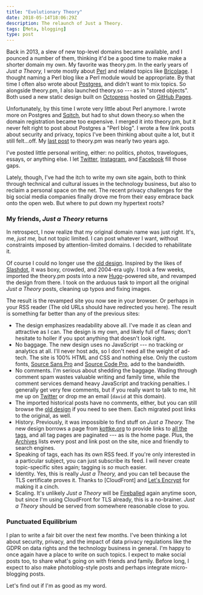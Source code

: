 ```yaml
---
title: "Evolutionary Theory"
date: 2018-05-14T18:06:29Z
description: The relaunch of Just a Theory.
tags: [Meta, blogging]
type: post
---
```


Back in 2013, a slew of new top-level domains became available, and I pounced a
number of them, thinking it'd be a good time to make make a shorter domain my
own. My favorite was theory.pm. In the early years of *Just a Theory,* I wrote
mostly about [Perl] and related topics like [Bricolage]. I thought naming a Perl
blog like a Perl module would be appropriate. By that time I often also wrote
about [Postgres], and didn't want to mix topics. So alongside theory.pm, I also
launched theory.so --- as in "stored objects". Both used a new static design
built on [Octopress] hosted on [GitHub Pages].

Unfortunately, by this time I wrote very little about Perl anymore. I wrote more
on Postgres and [Sqitch], but had to shut down theory.so when the domain
registration became too expensive. I merged it into theory.pm, but it never felt
right to post about Postgres a "Perl blog". I wrote a few link posts about
security and privacy, topics I've been thinking about quite a lot, but it still
felt…off. My [last post] to theory.pm was nearly two years ago.

I've posted little personal writing, either: no politics, photos, travelogues,
essays, or anything else. I let [Twitter], [Instagram], and [Facebook] fill
those gaps.

Lately, though, I've had the itch to write my own site again, both to think
through technical and cultural issues in the technology business, but also to
reclaim a personal space on the net. The recent privacy challenges for the
big social media companies finally drove me from their easy embrace back onto
the open web. But where to put down my hypertext roots?

### My friends, *Just a Theory* returns

In retrospect, I now realize that my original domain name was just right. It's,
me, *just me,* but not topic limited. I can post whatever I want, without
constraints imposed by attention-limited domains. I decided to rehabilitate it.

Of course I could no longer use the [old design]. Inspired by the likes of
[Slashdot], it was boxy, crowded, and 2004-era ugly. I took a few weeks,
imported the theory.pm posts into a new [Hugo]-powered site, and revamped the
design from there. I took on the arduous task to import all the original *Just a
Theory* posts, cleaning up typos and fixing images.

The result is the revamped site you now see in your browser. Or perhaps in your
RSS reader (The old URLs should have redirected you here). The result is
something far better than any of the previous sites:

*   The design emphasizes readability above all. I've made it as clean and
    attractive as I can. The design is my own, and likely full of flaws; don't
    hesitate to holler if you spot anything that doesn't look right.
*   No baggage. The new design uses no JavaScript --- no tracking or analytics
    at all. I'll never host ads, so I don't need all the weight of ad-tech. The
    site is 100% HTML and CSS and nothing else. Only the custom fonts,
    [Source Sans Pro] and [Source Code Pro], add to the bandwidth.
*   No comments. I'm serious about shedding the baggage. Wading through comment
    spam wastes valuable writing and family time, while the comment services
    demand heavy JavaScript and tracking penalties. I generally get very few
    comments, but if you really want to talk to me, hit me up on
    [Twitter] or drop me an email (`david` at this domain).
*   The imported historical posts have no comments, either, but you can still
    browse the [old design] if you need to see them. Each migrated post
    links to the original, as well.
*   History. Previously, it was impossible to find stuff on *Just a Theory.* The
    new design borrows a page from [kottke.org] to provide links to [all the
    tags], and all tag pages are paginated --- as is the home page. Plus, the
    [Archives] lists every post and link post on the site, nice and friendly to
    search engines.
*   Speaking of tags, each has its own RSS feed. If you're only interested in a
    particular subject, you can just subscribe its feed. I will never create
    topic-specific sites again; tagging is *so* much easier.
*   Identity. Yes, this is really *Just a Theory,* and you can tell because the
    TLS certificate proves it. Thanks to [CloudFront] and [Let's Encrypt] for
    making it a cinch.
*   Scaling. It's unlikely *Just a Theory* will be [Fireballed] again anytime
    soon, but since I'm using CloudFront for TLS already, this is a no-brainer.
    *Just a Theory* should be served from somewhere reasonable close to you.

### Punctuated Equilibrium

I plan to write a fair bit over the next few months. I've been thinking a lot
about security, privacy, and the impact of data privacy regulations like the
GDPR on data rights and the technology business in general. I'm happy to once
again have a place to write on such topics. I expect to make social posts too,
to share what's going on with friends and family. Before long, I expect to also
make photoblog-style posts and perhaps integrate micro-blogging posts.

Let's find out if I'm as good as my word.

[Perl]: /tags/perl/ "Posts about “Perl”"
[Bricolage]: /tags/bricolage/ "Posts about Bricolage”"
[Postgres]: /tags/postgres/ "Posts about Postgres"
[Sqitch]: /tags/sqitch/ "Posts about Sqitch"
[Octopress]: http://octopress.org/ "Octopress: A blogging framework for hackers"
[GitHub Pages]: https://pages.github.com
[last post]: /2016/07/wanted-new-svnnotify-maintainer/ "Wanted: New SVN::Notify Maintainer"
[Twitter]: https://twitter.com/theory "@theory on Twitter"
[Instagram]: https://instagram.com/theory "@theory on Instagram"
[Facebook]: https://facebook.com/david.e.wheeler "David E. Wheeler on Facebook"
[Slashdot]: http://slashdot.org
[Hugo]: https://gohugo.io "Hugo open-source static site generator"
[Source Sans Pro]: https://github.com/adobe-fonts/source-sans-pro
[Source Code Pro]: https://github.com/adobe-fonts/source-code-pro
[old design]: https://past.justatheory.com/ "Browse the old Just a Theory"
[kottke.org]: https://kottke.org/ "kottke.org ♥ 20 years of hypertext products"
[all the tags]: /tags/ "Just Theory Tags"
[Archives]: /archives/ "Previously, on Just a Theory"
[AWS CloudFront]: https://aws.amazon.com/cloudfront/ "Amazon CloudFront"
[Let's Encrypt]: https://letsencrypt.org "Let’s Encrypt: Free, automated, and open Certificate Authority."
[Fireballed]: /2012/04/how-not-to-withstand-a-fireballing/ "How Not to Withstand a Fireballing"